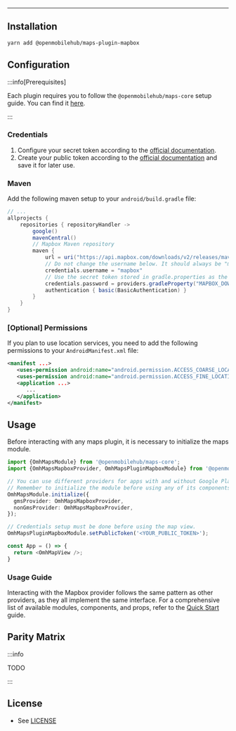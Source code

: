 
---

## Installation

```bash
yarn add @openmobilehub/maps-plugin-mapbox
```

## Configuration

:::info[Prerequisites]

Each plugin requires you to follow the `@openmobilehub/maps-core` setup guide. You can find it [here](/docs/core).

:::

### Credentials

1. Configure your secret token according to the [official documentation](https://docs.mapbox.com/android/maps/guides/install/#configure-your-secret-token).
2. Create your public token according to the [official documentation](https://docs.mapbox.com/android/maps/guides/install/#configure-credentials) and save it for later use.

### Maven

Add the following maven setup to your `android/build.gradle` file:

```groovy
// ...
allprojects {
    repositories { repositoryHandler ->
        google()
        mavenCentral()
        // Mapbox Maven repository
        maven {
            url = uri("https://api.mapbox.com/downloads/v2/releases/maven")
            // Do not change the username below. It should always be "mapbox" (not your username).
            credentials.username = "mapbox"
            // Use the secret token stored in gradle.properties as the password
            credentials.password = providers.gradleProperty("MAPBOX_DOWNLOADS_TOKEN").get()
            authentication { basic(BasicAuthentication) }
        } 
    }
}
```

### [Optional] Permissions 

If you plan to use location services, you need to add the following permissions to your `AndroidManifest.xml` file:

```xml
<manifest ...>
   <uses-permission android:name="android.permission.ACCESS_COARSE_LOCATION" />
   <uses-permission android:name="android.permission.ACCESS_FINE_LOCATION" />
   <application ...>
      ...
   </application>
</manifest>
```

## Usage

Before interacting with any maps plugin, it is necessary to initialize the maps module.

```typescript
import {OmhMapsModule} from '@openmobilehub/maps-core';
import {OmhMapsMapboxProvider, OmhMapsPluginMapboxModule} from '@openmobilehub/maps-plugin-mapbox';

// You can use different providers for apps with and without Google Play Services.
// Remember to initialize the module before using any of its components.
OmhMapsModule.initialize({
  gmsProvider: OmhMapsMapboxProvider, 
  nonGmsProvider: OmhMapsMapboxProvider,
});

// Credentials setup must be done before using the map view.
OmhMapsPluginMapboxModule.setPublicToken('<YOUR_PUBLIC_TOKEN>');

const App = () => {
  return <OmhMapView />;
}
```

### Usage Guide

Interacting with the Mapbox provider follows the same pattern as other providers, as they all implement the same interface. For a comprehensive list of available modules, components, and props, refer to the [Quick Start](https://todo.add.link) guide.

## Parity Matrix

:::info

TODO

:::

## License

- See [LICENSE](https://todo.add.link)